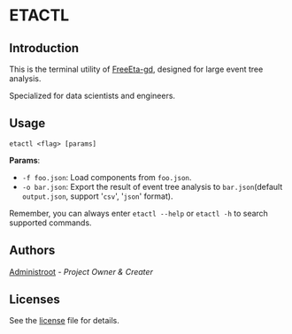 # ETACTL

## Introduction

This is the terminal utility of [FreeEta-gd](https://github.com/Administroot/FreeEta-gd), designed for large event tree analysis.

Specialized for data scientists and engineers.

## Usage

```shell
etactl <flag> [params]
```

**Params**:

- `-f foo.json`: Load components from  `foo.json`.
- `-o bar.json`: Export the result of event tree analysis to `bar.json`(default `output.json`, support '`csv`', '`json`' format).

Remember, you can always enter `etactl --help` or `etactl -h` to search supported commands.

## Authors

[Administroot](mailto:boli_lemon@foxmail.com) - *Project Owner & Creater*

## Licenses

See the [license](https://github.com/Administroot/FreeEta-gd/blob/main/LICENSE) file for details.
